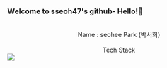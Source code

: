 ### Welcome to sseoh47's github- Hello!👋
<div align="center">

<br>
Name : seohee Park (박서희)
<br>
<br>
Tech Stack
<br>

</div>
<img src="![Top Langs](https://github-readme-stats.vercel.app/api/top-langs/?username=anuraghazra&layout=compact)"/>



